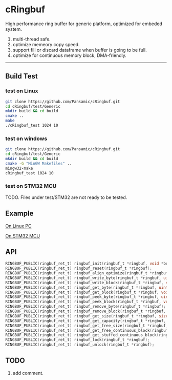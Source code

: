 # cRingbuf

High performance ring buffer for generic platform, optimized for embeded system.

1. multi-thread safe.
2. optimize memeory copy speed.
3. support fill or discard dataframe when buffer is going to be full.
4. optimize for continuous memory block, DMA-friendly.

---

## Build Test

### test on Linux

```bash
git clone https://github.com/Pansamic/cRingbuf.git
cd cRingbuf/test/Generic
mkdir build && cd build
cmake ..
make
./cRingbuf_test 1024 10
```

### test on windows

```bash
git clone https://github.com/Pansamic/cRingbuf.git
cd cRingbuf/test/Generic
mkdir build && cd build
cmake -G "MinGW Makefiles" ..
mingw32-make
cRingbuf_test 1024 10
```


### test on STM32 MCU

TODO. Files under test/STM32 are not ready to be tested. 

## Example

[On Linux PC](https://github.com/Pansamic/cRingbuf/tree/master/test/linux_PC)

[On STM32 MCU](https://github.com/Pansamic/cRingbuf/tree/master/test/STM32)

## API

```c
RINGBUF_PUBLIC(ringbuf_ret_t) ringbuf_init(ringbuf_t *ringbuf, void *buf, size_t capacity, ringbuf_rule_t rule);
RINGBUF_PUBLIC(ringbuf_ret_t) ringbuf_reset(ringbuf_t *ringbuf);
RINGBUF_PUBLIC(ringbuf_ret_t) ringbuf_align_optimize(ringbuf_t *ringbuf);
RINGBUF_PUBLIC(ringbuf_ret_t) ringbuf_write_byte(ringbuf_t *ringbuf, uint8_t data);
RINGBUF_PUBLIC(ringbuf_ret_t) ringbuf_write_block(ringbuf_t *ringbuf, void *data, size_t length);
RINGBUF_PUBLIC(ringbuf_ret_t) ringbuf_get_byte(ringbuf_t *ringbuf, uint8_t *data);
RINGBUF_PUBLIC(ringbuf_ret_t) ringbuf_get_block(ringbuf_t *ringbuf, void *data, size_t length, size_t *read_length);
RINGBUF_PUBLIC(ringbuf_ret_t) ringbuf_peek_byte(ringbuf_t *ringbuf, uint8_t *data);
RINGBUF_PUBLIC(ringbuf_ret_t) ringbuf_peek_block(ringbuf_t *ringbuf, void *data, size_t length, size_t *read_length);
RINGBUF_PUBLIC(ringbuf_ret_t) ringbuf_remove_byte(ringbuf_t *ringbuf);
RINGBUF_PUBLIC(ringbuf_ret_t) ringbuf_remove_block(ringbuf_t *ringbuf, size_t length, size_t *removed_length);
RINGBUF_PUBLIC(ringbuf_ret_t) ringbuf_get_size(ringbuf_t *ringbuf, size_t *size);
RINGBUF_PUBLIC(ringbuf_ret_t) ringbuf_get_capacity(ringbuf_t *ringbuf, size_t *capacity);
RINGBUF_PUBLIC(ringbuf_ret_t) ringbuf_get_free_size(ringbuf_t *ringbuf, size_t *free_size);
RINGBUF_PUBLIC(ringbuf_ret_t) ringbuf_get_free_continuous_block(ringbuf_t *ringbuf, void **data, size_t *length);
RINGBUF_PUBLIC(ringbuf_ret_t) ringbuf_get_stuffed_continuous_block(ringbuf_t *ringbuf, void **data, size_t *length);
RINGBUF_PUBLIC(ringbuf_ret_t) ringbuf_lock(ringbuf_t *ringbuf);
RINGBUF_PUBLIC(ringbuf_ret_t) ringbuf_unlock(ringbuf_t *ringbuf);
```

## TODO

1. add comment.